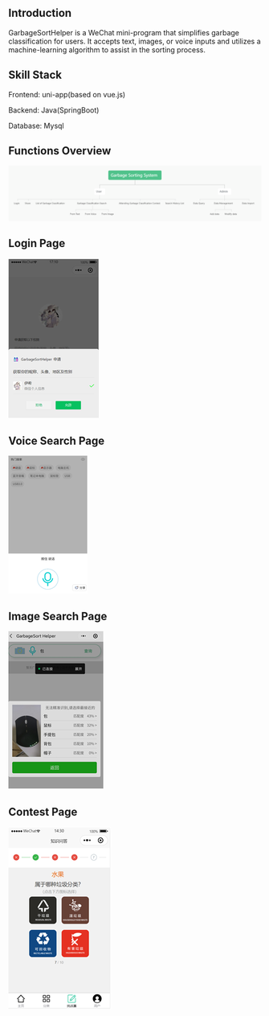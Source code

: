 ## Introduction
GarbageSortHelper is a WeChat mini-program that simplifies garbage classification for users. It accepts text, images, or voice inputs and utilizes a machine-learning algorithm to assist in the sorting process.

## Skill Stack
Frontend: uni-app(based on vue.js)

Backend: Java(SpringBoot)

Database: Mysql

## Functions Overview
![avatar](./imgs/functions.png)

## Login Page
![avatar](./imgs/login.png)

## Voice Search Page
![avatar](./imgs/voice_search.png)

## Image Search Page
![avatar](./imgs/image_search.png)

## Contest Page
![avatar](./imgs/contest.png)
